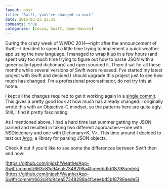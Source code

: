 ```yaml
---
layout: post
title: "Swift, you\'ve changed so much"
date: 2015-03-23 23:31
comments: true
categories: [Cocoa, Swift, Open-Source]
---
```


During the crazy week of WWDC 2014—right after the announcement of Swift—I decided to spend a little
time trying to implement a quick weather app using the new language. I managed to wrap it up in a
few hours (and spent way too much time trying to figure out how to parse JSON with a
generically-typed dictionary) and open sourced it. There it sat for all these months while several
versions of Swift were released. I've started my latest project with Swift and decided I should
upgrade this project just to see how much has changed. I'm a professional procrastinator, do not try
this at home.

I kept all the changes required to get it working again in a [single
commit](https://github.com/jnjosh/WeatherApp-Swift/commit/663c81c94ea57348298a4fceeebd5b18798aede5).
This gives a pretty good look at how much has already changed. I originally wrote this with an
Objective-C mindset, so the patterns here are quite ugly. Still, I find it pretty fascinating.

As I mentioned above, I had a hard time last summer getting my JSON parsed and resulted in taking
two different approaches—one with NSDictionary and one with Dictionary<K, V>. This time around I
decided to test out [Argo](https://github.com/thoughtbot/Argo), a library for parsing JSON objects.

<!-- more -->

Check it out if you'd like to see some the differences between Swift then and now:

[https://github.com/jnjosh/WeatherApp-Swift/commit/663c81c94ea57348298a4fceeebd5b18798aede5](https://github.com/jnjosh/WeatherApp-Swift/commit/663c81c94ea57348298a4fceeebd5b18798aede5)